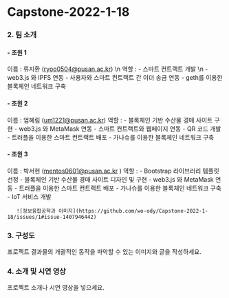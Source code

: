 # Capstone-2022-1-18

### 2. 팀 소개
#### - 조원 1
이름 : 류지환 (ryoo0504@pusan.ac.kr) \n
역할 : - 스마트 컨트랙트 개발 \n
       - web3.js 와 IPFS 연동
       - 사용자와 스마트 컨트랙트 간 이더 송금 연동
       - geth를 이용한 블록체인 네트워크 구축
       
#### - 조원 2
이름 : 엄혜림 (um1221@pusan.ac.kr) 
역할 : - 블록체인 기반 수산물 경매 사이트 구현
       - web3.js 와 MetaMask 연동
       - 스마트 컨트랙트와 웹페이지 연동
       - QR 코드 개발
       - 트러플을 이용한 스마트 컨트랙트 배포
       - 가나슈를 이용한 블록체인 네트워크 구축
    
#### - 조원 3
이름 : 박서현 (mentos0601@pusan.ac.kr ) 
역할 : - Bootstrap 라이브러리 템플릿 선정
       - 블록체인 기반 수산물 경매 사이트 디자인 및 구현
       - web3.js 와 MetaMask 연동
       - 트러플을 이용한 스마트 컨트랙트 배포
       - 가나슈를 이용한 블록체인 네트워크 구축
       - IoT 서비스 개발
       
       ![정보융합공학과 이미지](https://github.com/wo-ody/Capstone-2022-1-18/issues/1#issue-1407946442)

       

### 3. 구성도
프로젝트 결과물의 개괄적인 동작을 파악할 수 있는 이미지와 글을 작성하세요.

### 4. 소개 및 시연 영상
프로젝트 소개나 시연 영상을 넣으세요.
